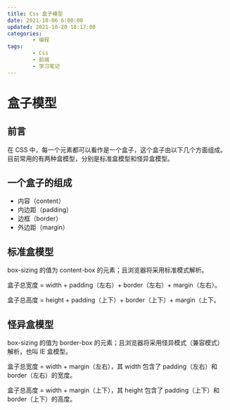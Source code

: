 ```yaml
---
title: Css 盒子模型
date: 2021-10-06 6:00:00
updated: 2021-10-20 18:17:00
categories:
        - 编程
tags:
        - Css
        - 前端
        - 学习笔记
---
```


# 盒子模型

## 前言

在 CSS 中，每一个元素都可以看作是一个盒子，这个盒子由以下几个方面组成。目前常用的有两种盒模型，分别是标准盒模型和怪异盒模型。

## 一个盒子的组成

- 内容（content）
- 内边距（padding）
- 边框（border）
- 外边距（margin）

## 标准盒模型

box-sizing 的值为 content-box 的元素；且浏览器将采用标准模式解析。

盒子总宽度 = width + padding（左右）+ border（左右）+ margin（左右）。

盒子总高度 = height + padding（上下）+ border（上下）+ margin（上下。

## 怪异盒模型

box-sizing 的值为 border-box 的元素；且浏览器将采用怪异模式（兼容模式）解析，也叫 IE 盒模型。

盒子总宽度 = width + margin（左右），其 width 包含了 padding（左右）和 border（左右）的宽度。

盒子总高度 = width + margin（上下），其 height 包含了 padding（上下）和 border（上下）的高度。
